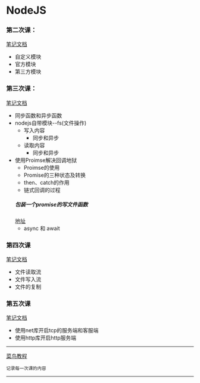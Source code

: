# NodeJS
### 第二次课：
[笔记文档](https://github.com/yi-sheep/NodeJS/blob/master/%E7%AC%AC%E4%BA%8C/README.md)

- 自定义模块
- 官方模块
- 第三方模块
### 第三次课：
[笔记文档](https://github.com/yi-sheep/NodeJS/blob/master/%E7%AC%AC%E4%B8%89/READM.md)

- 同步函数和异步函数
- nodejs自带模块--fs(文件操作)
    + 写入内容
        + 同步和异步
    + 读取内容
        + 同步和异步
- 使用Proimse解决回调地狱
    + Proimse的使用
    + Promise的三种状态及转换
    + then、catch的作用
    + 链式回调的过程
    ##### 包装一个promise的写文件函数
    [地址](https://github.com/yi-sheep/NodeJS/blob/master/%E7%AC%AC%E4%B8%89/promise.js)
    + async 和 await

### 第四次课
[笔记文档](https://github.com/yi-sheep/NodeJS/blob/master/%E7%AC%AC%E5%9B%9B/READM.md)

- 文件读取流
- 文件写入流
- 文件的复制

### 第五次课
[笔记文档](https://github.com/yi-sheep/NodeJS/blob/master/%E7%AC%AC%E4%BA%94/READM.md)

- 使用net库开启tcp的服务端和客服端
- 使用http库开启http服务端

---
[菜鸟教程](https://www.runoob.com/nodejs/nodejs-tutorial.html)
    
    记录每一次课的内容
---
